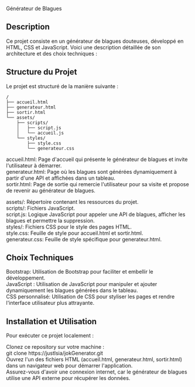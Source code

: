 Générateur de Blagues 

## Description
Ce projet consiste en un générateur de blagues douteuses, développé en HTML, CSS et JavaScript. Voici une description détaillée de son architecture et des choix techniques :  

## Structure du Projet  
Le projet est structuré de la manière suivante :  

    /
    ├── accueil.html
    ├── generateur.html
    ├── sortir.html
    └── assets/
        ├── scripts/
        │   ├── script.js
        │   └── accueil.js  
        └── styles/
            ├── style.css
            └── generateur.css


accueil.html: Page d'accueil qui présente le générateur de blagues et invite l'utilisateur à démarrer.  
generateur.html: Page où les blagues sont générées dynamiquement à partir d'une API et affichées dans un tableau.  
sortir.html: Page de sortie qui remercie l'utilisateur pour sa visite et propose de revenir au générateur de blagues.  

assets/: Répertoire contenant les ressources du projet.  
scripts/: Fichiers JavaScript.  
script.js: Logique JavaScript pour appeler une API de blagues, afficher les blagues et permettre la suppression.  
styles/: Fichiers CSS pour le style des pages HTML.  
style.css: Feuille de style pour accueil.html et sortir.html.  
generateur.css: Feuille de style spécifique pour generateur.html.  

##  Choix Techniques  
Bootstrap: Utilisation de Bootstrap pour faciliter et embellir le développement.  
JavaScript : Utilisation de JavaScript pour manipuler et ajouter dynamiquement les blagues générées dans le tableau.  
CSS personnalisé: Utilisation de CSS pour styliser les pages et rendre l'interface utilisateur plus attrayante.  

##  Installation et Utilisation  
Pour exécuter ce projet localement :  

Clonez ce repository sur votre machine :  
git clone https://justlsia/jokGenerator.git  
Ouvrez l'un des fichiers HTML (accueil.html, generateur.html, sortir.html) dans un navigateur web pour démarrer l'application.  
Assurez-vous d'avoir une connexion internet, car le générateur de blagues utilise une API externe pour récupérer les données.  
